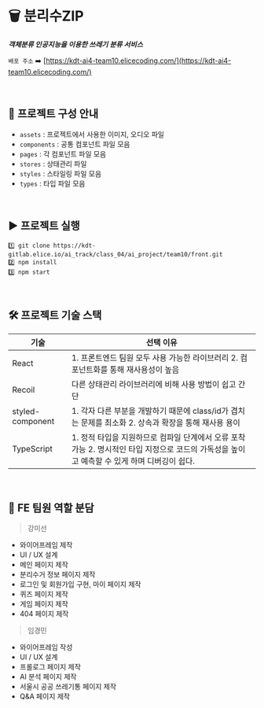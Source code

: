 # 🗑️ 분리수ZIP

***객체분류 인공지능을 이용한 쓰레기 분류 서비스***

`배포 주소` ➡️ [https://kdt-ai4-team10.elicecoding.com/](https://kdt-ai4-team10.elicecoding.com/)

<br/>

## 📜 프로젝트 구성 안내

- `assets` : 프로젝트에서 사용한 이미지, 오디오 파일
- `components` : 공통 컴포넌트 파일 모음
- `pages` : 각 컴포넌트 파일 모음
- `stores` : 상태관리 파일
- `styles` : 스타일링 파일 모음
- `types` : 타입 파일 모음
<br/>

## ▶️ 프로젝트 실행

```
1️⃣ git clone https://kdt-gitlab.elice.io/ai_track/class_04/ai_project/team10/front.git
2️⃣ npm install
3️⃣ npm start
```
<br/>

## 🛠 프로젝트 기술 스택

| 기술 |  선택 이유 |
| --- | --- |
| React | 1. 프론트엔드 팀원 모두 사용 가능한 라이브러리 2. 컴포넌트화를 통해 재사용성이 높음 |
| Recoil | 다른 상태관리 라이브러리에 비해 사용 방법이 쉽고 간단 |
| styled-component | 1. 각자 다른 부분을 개발하기 때문에 class/id가 겹치는 문제를 최소화 2. 상속과 확장을 통해 재사용 용이 |
| TypeScript | 1. 정적 타입을 지원하므로 컴파일 단계에서 오류 포착 가능 2. 명시적인 타입 지정으로 코드의 가독성을 높이고 예측할 수 있게 하며 디버깅이 쉽다. |
<br/>

## 👥 FE 팀원 역할 분담

> 강미선
> 
- 와이어프레임 제작
- UI / UX 설계
- 메인 페이지 제작
- 분리수거 정보 페이지 제작
- 로그인 및 회원가입 구현, 마이 페이지 제작
- 퀴즈 페이지 제작
- 게임 페이지 제작
- 404 페이지 제작

> 임경민
> 
- 와이어프레임 작성
- UI / UX 설계
- 프롤로그 페이지 제작
- AI 분석 페이지 제작
- 서울시 공공 쓰레기통 페이지 제작
- Q&A 페이지 제작
